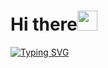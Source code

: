 <h1> Hi there<img src="https://github.com/blackcater/blackcater/raw/main/images/Hi.gif" height="32"/></h1> 
<a href="https://git.io/typing-svg"><img src="https://readme-typing-svg.herokuapp.com?font=Fira+Code&pause=1000&color=F7F7F7&background=28112B00&center=true&vCenter=true&random=false&width=435&lines=I'm+Semyon;Junior+Python+Developer;Looking+for+a+Job" alt="Typing SVG" /></a>



<!--
**DxTea/DxTea** is a ✨ _special_ ✨ repository because its `README.md` (this file) appears on your GitHub profile.

Here are some ideas to get you started:

- 🔭 I’m currently working on ...
- 🌱 I’m currently learning ...
- 👯 I’m looking to collaborate on ...
- 🤔 I’m looking for help with ...
- 💬 Ask me about ...
- 📫 How to reach me: ...
- 😄 Pronouns: ...
- ⚡ Fun fact: ...
-->
